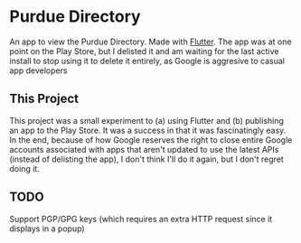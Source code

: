 # Purdue Directory

An app to view the Purdue Directory. Made with [Flutter](http://flutter.io). The app was at one point on the Play Store, but I delisted it and am waiting for the last active install to stop using it to delete it entirely, as Google is aggresive to casual app developers

## This Project

This project was a small experiment to (a) using Flutter and (b) publishing an app to the Play Store. It was a success in that it was fascinatingly easy. In the end, because of how Google reserves the right to close entire Google accounts associated with apps that aren't updated to use the latest APIs (instead of delisting the app), I don't think I'll do it again, but I don't regret doing it.

## TODO

Support PGP/GPG keys (which requires an extra HTTP request since it displays in a popup)
